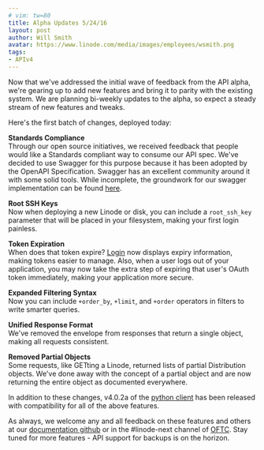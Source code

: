 ```yaml
---
# vim: tw=80
title: Alpha Updates 5/24/16
layout: post
author: Will Smith
avatar: https://www.linode.com/media/images/employees/wsmith.png
tags:
- APIv4
---
```


Now that we've addressed the initial wave of feedback from the API alpha, we're
gearing up to add new features and bring it to parity with the existing system.
We are planning bi-weekly updates to the alpha, so expect a steady stream of
new features and tweaks.

Here's the first batch of changes, deployed today:

**Standards Compliance**<br/>
Through our open source initiatives, we received feedback that people would 
like a Standards compliant way to consume our API spec. We've decided to use
Swagger for this purpose because it has been adopted by the OpenAPI Specification.
Swagger has an excellent community around it with some
solid tools. While incomplete, the groundwork for our swagger implementation 
can be found [here](http://api.alpha.linode.com/v4/swagger.json).

**Root SSH Keys** <br/>
Now when deploying a new Linode or disk, you can
include a `root_ssh_key` parameter that will be placed in your filesystem, making
your first login painless.

**Token Expiration** <br/>
When does that token expire? [Login](https://login.alpha.linode.com) now displays
expiry information, making tokens easier to manage. Also, when a user logs out of
your application, you may now take the extra step of expiring that user's OAuth
token immediately, making your application more secure.

**Expanded Filtering Syntax** <br/>
Now you can include `+order_by`, `+limit`, and
`+order` operators in filters to write smarter queries.

**Unified Response Format** <br/>
We've removed the envelope from responses that return
a single object, making all requests consistent.

**Removed Partial Objects** <br/>
Some requests, like GETting a Linode, returned lists
of partial Distribution objects. We've done away with the concept of a partial
object and are now returning the entire object as documented everywhere.
 
In addition to these changes, v4.0.2a of the
[python client](https://github.com/linode/python-linode-api) has been released
with compatibility for all of the above features.

As always, we welcome any and all feedback on these features and others at our
[documentation github](https://github.com/linode/developers) or in the
#linode-next channel of [OFTC](https://webchat.oftc.net/?channels=linode-next&uio=d4).
Stay tuned for more features - API support for backups is on the horizon.
